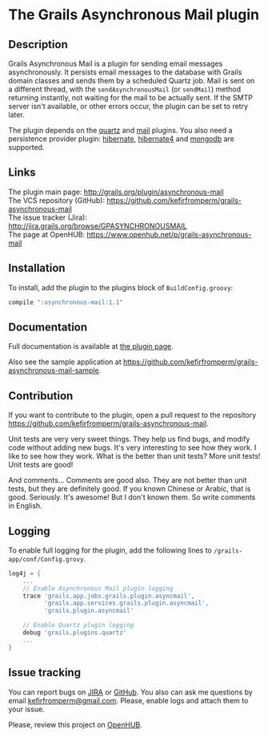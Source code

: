 The Grails Asynchronous Mail plugin
====================================

Description
-----------

Grails Asynchronous Mail is a plugin for sending email messages asynchronously. It persists email messages to the database
with Grails domain classes and sends them by a scheduled Quartz job. Mail is sent on a different thread, with the
`sendAsynchronousMail` (or `sendMail`) method returning instantly, not waiting for the mail to be actually sent. If the SMTP
server isn't available, or other errors occur, the plugin can be set to retry later.

The plugin depends on the [quartz](http://www.grails.org/plugin/quartz) and [mail](http://www.grails.org/plugin/mail)
plugins. You also need a persistence provider plugin: [hibernate](http://www.grails.org/plugin/hibernate),
[hibernate4](http://www.grails.org/plugin/hibernate4) and [mongodb](http://www.grails.org/plugin/mongodb) are supported.

Links
-----

The plugin main page: <http://grails.org/plugin/asynchronous-mail> <br/>
The VCS repository (GitHub): <https://github.com/kefirfromperm/grails-asynchronous-mail> <br/>
The issue tracker (Jira): <http://jira.grails.org/browse/GPASYNCHRONOUSMAIL> <br/>
The page at OpenHUB: <https://www.openhub.net/p/grails-asynchronous-mail>

Installation
------------

To install, add the plugin to the plugins block of `BuildConfig.groovy`:
```groovy
compile ":asynchronous-mail:1.1"
```

Documentation
-------------

Full documentation is available at [the plugin page](http://grails.org/plugin/asynchronous-mail).

Also see the sample application at <https://github.com/kefirfromperm/grails-asynchronous-mail-sample>.

Contribution
------------

If you want to contribute to the plugin, open a pull request to the repository
<https://github.com/kefirfromperm/grails-asynchronous-mail>.

Unit tests are very very sweet things. They help us find bugs, and modify code without adding new bugs. It's very interesting to
see how they work. I like to see how they work. What is the better than unit tests? More unit tests!
Unit tests are good!

And comments... Comments are good also. They are not better than unit tests, but they are definitely good. If you known
Chinese or Arabic, that is good. Seriously. It's awesome! But I don't known them. So write comments in English.

Logging
-------

To enable full logging for the plugin, add the following lines to `/grails-app/conf/Config.grovy`.
```groovy
log4j = {
    ...
    // Enable Asynchronous Mail plugin logging
    trace 'grails.app.jobs.grails.plugin.asyncmail',
          'grails.app.services.grails.plugin.asyncmail',
          'grails.plugin.asyncmail'

    // Enable Quartz plugin logging
    debug 'grails.plugins.quartz'
    ...
}
```

Issue tracking
--------------

You can report bugs on [JIRA](http://jira.grails.org/browse/GPASYNCHRONOUSMAIL) or
[GitHub](https://github.com/kefirfromperm/grails-asynchronous-mail/issues?state=open).
You also can ask me questions by email [kefirfromperm@gmail.com](mailto:kefirfromperm@gmail.com).
Please, enable logs and attach them to your issue.

Please, review this project on [OpenHUB](https://www.openhub.net/p/grails-asynchronous-mail).
